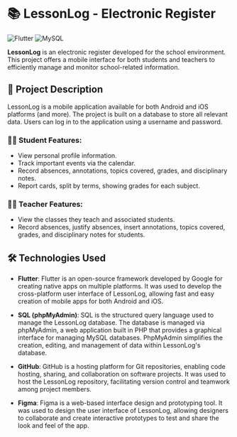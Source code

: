 # 📚 LessonLog - Electronic Register

![Flutter](https://img.shields.io/badge/Flutter-%2302569B.svg?style=for-the-badge&logo=flutter&logoColor=white) ![MySQL](https://img.shields.io/badge/MySQL-%2300f.svg?style=for-the-badge&logo=mysql&logoColor=white)

**LessonLog** is an electronic register developed for the school environment. This project offers a mobile interface for both students and teachers to efficiently manage and monitor school-related information.

## 📖 Project Description

LessonLog is a mobile application available for both Android and iOS platforms (and more). The project is built on a database to store all relevant data. Users can log in to the application using a username and password.

### 🧑‍🎓 Student Features:
- View personal profile information.
- Track important events via the calendar.
- Record absences, annotations, topics covered, grades, and disciplinary notes.
- Report cards, split by terms, showing grades for each subject.

### 🧑‍🏫 Teacher Features:
- View the classes they teach and associated students.
- Record absences, justify absences, insert annotations, topics covered, grades, and disciplinary notes for students.

## 🛠️ Technologies Used

- **Flutter**: Flutter is an open-source framework developed by Google for creating native apps on multiple platforms. It was used to develop the cross-platform user interface of LessonLog, allowing fast and easy creation of mobile apps for both Android and iOS.
  
- **SQL (phpMyAdmin)**: SQL is the structured query language used to manage the LessonLog database. The database is managed via phpMyAdmin, a web application built in PHP that provides a graphical interface for managing MySQL databases. PhpMyAdmin simplifies the creation, editing, and management of data within LessonLog's database.

- **GitHub**: GitHub is a hosting platform for Git repositories, enabling code hosting, sharing, and collaboration on software projects. It was used to host the LessonLog repository, facilitating version control and teamwork among project members.

- **Figma**: Figma is a web-based interface design and prototyping tool. It was used to design the user interface of LessonLog, allowing designers to collaborate and create interactive prototypes to test and share the look and feel of the app.
